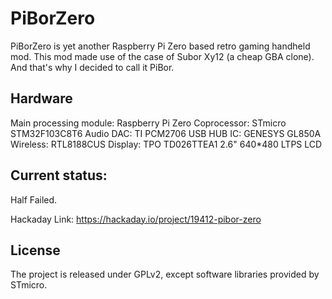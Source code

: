 PiBorZero
=========

PiBorZero is yet another Raspberry Pi Zero based retro gaming handheld mod. This mod made use of the case of Subor Xy12 (a cheap GBA clone). And that's why I decided to call it PiBor.

## Hardware

Main processing module: Raspberry Pi Zero
Coprocessor: STmicro STM32F103C8T6
Audio DAC: TI PCM2706
USB HUB IC: GENESYS GL850A
Wireless: RTL8188CUS
Display: TPO TD026TTEA1 2.6" 640*480 LTPS LCD

## Current status:

Half Failed.

Hackaday Link: https://hackaday.io/project/19412-pibor-zero

## License

The project is released under GPLv2, except software libraries provided by STmicro.